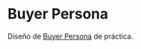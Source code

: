 # Buyer Persona

Diseño de [Buyer Persona](https://www.canva.com/design/DAFOwEL5GFo/buPythiuJ33UjY3B5sQH7A/view?utm_content=DAFOwEL5GFo&utm_campaign=designshare&utm_medium=link2&utm_source=sharebutton "Canva") de práctica.